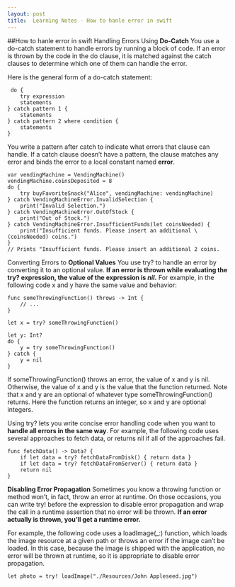 ```yaml
---
layout: post
title:  Learning Notes - How to hanle error in swift
---
```

##How to hanle error in swift
Handling Errors Using **Do-Catch** You use a do-catch statement to handle errors by running a block of code. If an error is thrown by the code in the do clause, it is matched against the catch clauses to determine which one of them can handle the error.

Here is the general form of a do-catch statement:

```
 do {
    try expression
    statements
} catch pattern 1 {
    statements
} catch pattern 2 where condition {
    statements
}
```
You write a pattern after catch to indicate what errors that clause can handle. If a catch clause doesn’t have a pattern, the clause matches any error and binds the error to a local constant named **error**.

```
var vendingMachine = VendingMachine()
vendingMachine.coinsDeposited = 8
do {
    try buyFavoriteSnack("Alice", vendingMachine: vendingMachine)
} catch VendingMachineError.InvalidSelection {
    print("Invalid Selection.")
} catch VendingMachineError.OutOfStock {
    print("Out of Stock.")
} catch VendingMachineError.InsufficientFunds(let coinsNeeded) {
    print("Insufficient funds. Please insert an additional \(coinsNeeded) coins.")
}
// Prints "Insufficient funds. Please insert an additional 2 coins.
```

Converting Errors to **Optional Values** You use try? to handle an error by converting it to an optional value. **If an error is thrown while evaluating the try? expression, the value of the expression is *nil*.** For example, in the following code x and y have the same value and behavior:

```
func someThrowingFunction() throws -> Int {
    // ...
}
 
let x = try? someThrowingFunction()
 
let y: Int?
do {
    y = try someThrowingFunction()
} catch {
    y = nil
}
```

If someThrowingFunction() throws an error, the value of x and y is nil. Otherwise, the value of x and y is the value that the function returned. Note that x and y are an optional of whatever type someThrowingFunction() returns. Here the function returns an integer, so x and y are optional integers.

Using try? lets you write concise error handling code when you want to **handle all errors in the same way**. For example, the following code uses several approaches to fetch data, or returns nil if all of the approaches fail.

```
func fetchData() -> Data? {
    if let data = try? fetchDataFromDisk() { return data }
    if let data = try? fetchDataFromServer() { return data }
    return nil
}
```

**Disabling Error Propagation** Sometimes you know a throwing function or method won’t, in fact, throw an error at runtime. On those occasions, you can write try! before the expression to disable error propagation and wrap the call in a runtime assertion that no error will be thrown. **If an error actually is thrown, you’ll get a runtime error.**

For example, the following code uses a loadImage(_:) function, which loads the image resource at a given path or throws an error if the image can’t be loaded. In this case, because the image is shipped with the application, no error will be thrown at runtime, so it is appropriate to disable error propagation.

`let photo = try! loadImage("./Resources/John Appleseed.jpg")`

